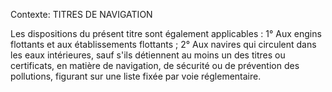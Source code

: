 Contexte: TITRES DE NAVIGATION

Les dispositions du présent titre sont également applicables : 1° Aux engins flottants et aux établissements flottants ; 2° Aux navires qui circulent dans les eaux intérieures, sauf s'ils détiennent au moins un des titres ou certificats, en matière de navigation, de sécurité ou de prévention des pollutions, figurant sur une liste fixée par voie réglementaire.